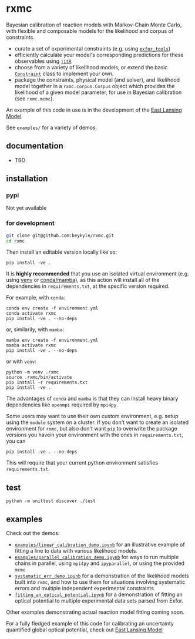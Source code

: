 # rxmc
Bayesian calibration of reaction models with Markov-Chain Monte Carlo, with flexible and composable models for the likelihood and corpus of constraints.
- curate a set of experimental constraints (e.g. using [`exfor_tools`](https://github.com/beykyle/exfor_tools))
- efficiently calculate your model's corresponding predictions for these observables using [`jitR`](https://github.com/beykyle/jitr)
- choose from a variety of likelihood models, or extend the basic [`Constraint`]() class to implement your own.
- package the constraints, physical model (and solver), and likelihood model together in a `rxmc.corpus.Corpus` object which provides the likelihood of a given model parameter, for use in Bayesian calibration (see `rxmc.mcmc`).

An example of this code in use is in the development of the [East Lansing Model](https://github.com/beykyle/elm)

See `examples/` for a variety of demos.

## documentation
- TBD

## installation
### pypi

Not yet available

### for development
```bash
git clone git@github.com:beykyle/rxmc.git
cd rxmc
```

Then install an editable version locally like so:

```
pip install -ve .
```

It is **highly recommended** that you use an isolated virtual environment (e.g. using [venv](https://packaging.python.org/en/latest/guides/installing-using-pip-and-virtual-environments/) or [conda/mamba](https://mamba.readthedocs.io/en/latest/)), as this action will install all of the dependencies in `requirements.txt`, at the specific version required.


For example, with `conda`:


```
conda env create -f environment.yml
conda activate rxmc
pip install -ve . --no-deps
```

or, similarily, with `mamba`:
```
mamba env create -f environment.yml
mamba activate rxmc
pip install -ve . --no-deps
```

or with `venv`:

```
python -m venv .rxmc
source .rxmc/bin/activate
pip install -r requirements.txt
pip install -ve .
```

The advantages of `conda` and `mamba` is that they can install heavy binary dependencies like `openmpi` required by `mpi4py`. 

Some users may want to use their own custom environment, e.g. setup using the `module` system on a cluster. If you don't want to create an isolated environment for `rxmc`, but also don't want `pip` to overwrite the package versions you havein your environment with the ones in `requirements.txt`, you can

```
pip install -ve . --no-deps
```
This will require that your current python environment satisfies `requirements.txt`. 

## test

```
python -m unittest discover ./test
```
## examples

Check out the demos: 
- [`examples/linear_calibration_demo.ipynb`](https://github.com/beykyle/rxmc/blob/main/examples/linear_calibration_demo.ipynb) for an illustrative example of fitting a line to data with various likelihood models.
- [`examples/parallel_calibration_demo.ipynb`](https://github.com/beykyle/rxmc/blob/main/examples/parallel_calibration_demo.ipynb) for ways to run multiple chains in parallel, using `mpi4py` and `ipyparallel`, or using the provided `mcmc`
- [`systematic_err_demo.ipynb`](https://github.com/beykyle/rxmc/blob/main/examples/systematic_err_demo.ipynb) for a demonstration of the likelihood models built into `rxmc`, and how to use them for situations involving systematic errors and multiple independent experimental constraints
- [`fitting_an_optical_potential.ipynb`](https://github.com/beykyle/rxmc/blob/main/examples/fitting_an_optical_potential.ipynb) for a demonstration of fitting an optical potential to multiple experimental data sets parsed from Exfor.

Other examples demonstrating actual reaction model fitting coming soon.

For a fully fledged example of this code for calibrating an uncertainty quantified global optical potential, check out [East Lansing Model](https://github.com/beykyle/elm)
